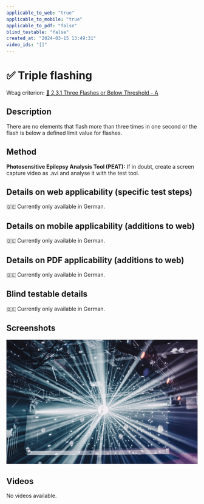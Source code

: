 ```yaml
---
applicable_to_web: "true"
applicable_to_mobile: "true"
applicable_to_pdf: "false"
blind_testable: "false"
created_at: "2024-03-15 13:49:31"
video_ids: "[]"
---
```


# ✅ Triple flashing

Wcag criterion: [📜 2.3.1 Three Flashes or Below Threshold - A](..)

## Description

There are no elements that flash more than three times in one second or the flash is below a defined limit value for flashes.

## Method

**Photosensitive Epilepsy Analysis Tool (PEAT):** If in doubt, create a screen capture video as .avi and analyse it with the test tool.

## Details on web applicability (specific test steps)

🇩🇪 Currently only available in German.

## Details on mobile applicability (additions to web)

🇩🇪 Currently only available in German.

## Details on PDF applicability (additions to web)

🇩🇪 Currently only available in German.

## Blind testable details

🇩🇪 Currently only available in German.

## Screenshots

![Darstellung eines stroboskopischen Lichteffekts in einer Diskothek](images/darstellung-eines-stroboskopischen-lichteffekts-in-einer-diskothek.png)

## Videos

No videos available.

